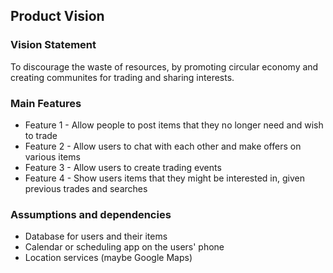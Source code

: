 
## Product Vision

### Vision Statement

To discourage the waste of resources, by promoting circular economy and creating communites for trading and sharing interests.

### Main Features
 - Feature 1 - Allow people to post items that they no longer need and wish to trade
 - Feature 2 - Allow users to chat with each other and make offers on various items
 - Feature 3 - Allow users to create trading events
 - Feature 4 - Show users items that they might be interested in, given previous trades and searches

### Assumptions and dependencies
- Database for users and their items
- Calendar or scheduling app on the users' phone
- Location services (maybe Google Maps)
